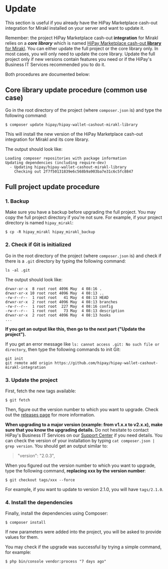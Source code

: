 # Update

This section is useful if you already have the HiPay Marketplace cash-out integration for Mirakl installed on your server and want to update it.

Remember: the project HiPay Marketplace cash-out **integration** for Mirakl relies on a ***core library*** which is named [HiPay Marketplace cash-out **library** for Mirakl](https://github.com/hipay/hipay-wallet-cashout-mirakl-library). You can either update the full project or the core library only. In most cases, you will only need to update the core library. Update the full project only if new versions contain features you need or if the HiPay's Business IT Services recommended you to do it.

Both procedures are documented below:

## Core library update procedure (common use case)

Go in the root directory of the project (where `composer.json` is) and type the following command:

	$ composer update hipay/hipay-wallet-cashout-mirakl-library

This will install the new version of the HiPay Marketplace cash-out integration for Mirakl and its core library.

The output should look like:

```
Loading composer repositories with package information
Updating dependencies (including require-dev)
  - Updating hipay/hipay-wallet-cashout-mirakl-library
    Checking out 2f7f50131839e6c568b9a903ba7e31c6c5fc8847
```

## Full project update procedure

### 1. Backup

Make sure you have a backup before upgrading the full project. You may copy the full project directory if you're not sure. For example, if your project directory is named `hipay_mirakl`:

	$ cp -R hipay_mirakl hipay_mirakl_backup

### 2. Check if Git is initialized

Go in the root directory of the project (where `composer.json` is) and check if there is a `.git` directory by typing the following command:

	ls -al .git
	
The output should look like:

````
drwxr-xr-x  8 root root 4096 May  4 08:16 .
drwxr-xr-x 10 root root 4096 May  4 08:13 ..
-rw-r--r--  1 root root   41 May  4 08:13 HEAD
drwxr-xr-x  2 root root 4096 May  4 08:13 branches
-rw-r--r--  1 root root  227 May  4 08:16 config
-rw-r--r--  1 root root   73 May  4 08:13 description
drwxr-xr-x  2 root root 4096 May  4 08:13 hooks
...
````

**If you get an output like this, then go to the next part ("Update the project").**

If you get an error message like `ls: cannot access .git: No such file or directory`, then type the following commands to init Git:

	git init
	git remote add origin https://github.com/hipay/hipay-wallet-cashout-mirakl-integration

### 3. Update the project

First, fetch the new tags available:

	$ git fetch

Then, figure out the version number to which you want to upgrade. Check out the [releases page](https://github.com/hipay/hipay-wallet-cashout-mirakl-integration/releases) for more information. 

**When upgrading to a major version (example: from v1.x.x to v2.x.x), make sure that you know the upgrading details.** Do not hesitate to contact HiPay's Business IT Services on our [Support Center](http://help.hipay.com/) if you need details. You can check the version of your installation by typing `cat composer.json | grep version`. You should get an output similar to: 
> "version": "2.0.3",

When you figured out the version number to which you want to upgrade, type the following command, **replacing xxx by the version number**:

	$ git checkout tags/xxx --force

For example, if you want to update to version 2.1.0, you will have `tags/2.1.0`.

### 4. Install the dependencies

Finally, install the dependencies using Composer:

	$ composer install
	
If new parameters were added into the project, you will be asked to provide values for them.

You may check if the upgrade was successful by trying a simple command, for example: 

	$ php bin/console vendor:process "7 days ago"
